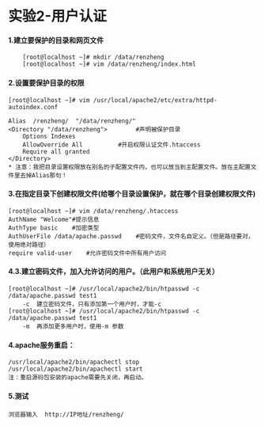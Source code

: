 # 实验2-用户认证

#### 1.建立要保护的目录和网页文件

```
    [root@localhost ~]# mkdir /data/renzheng
    [root@localhost ~]# vim /data/renzheng/index.html

```

#### 2.设置要保护目录的权限

```
[root@localhost ~]# vim /usr/local/apache2/etc/extra/httpd-autoindex.conf

Alias  /renzheng/  "/data/renzheng/"
<Directory "/data/renzheng">        #声明被保护目录
    Options Indexes
    AllowOverride All          #开启权限认证文件.htaccess
    Require all granted
</Directory>
* 注意：我把目录设置权限放在别名的子配置文件内，也可以放当到主配置文件。放在主配置文件里去掉Alias那句！
```

#### 3.在指定目录下创建权限文件\(给哪个目录设置保护，就在哪个目录创建权限文件\)

```
[root@localhost ~]# vim /data/renzheng/.htaccess
AuthName "Welcome"#提示信息
AuthType basic    #加密类型
AuthUserFile /data/apache.passwd    #密码文件，文件名自定义。（但是路径要对，使用绝对路径）
require valid-user    #允许密码文件中所有用户访问
```
#### 4.3.建立密码文件，加入允许访问的用户。（此用户和系统用户无关）
```
[root@localhost ~]# /usr/local/apache2/bin/htpasswd -c /data/apache.passwd test1
    -c  建立密码文件，只有添加第一个用户时，才能-c
[root@localhost ~]# /usr/local/apache2/bin/htpasswd -c /data/apache.passwd test1
    -m  再添加更多用户时，使用-m 参数
```
#### 4.apache服务重启：
    /usr/local/apache2/bin/apachectl stop
    /usr/local/apache2/bin/apachectl start
    注：重启源码包安装的apache需要先关闭，再启动。
#### 5.测试
    浏览器输入  http://IP地址/renzheng/
